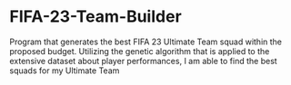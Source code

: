# FIFA-23-Team-Builder
 Program that generates the best FIFA 23 Ultimate Team squad within the proposed budget. Utilizing the genetic algorithm that is applied to the extensive dataset about player performances, I am able to find the best squads for my Ultimate Team
